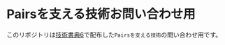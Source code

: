 # Pairsを支える技術お問い合わせ用
このリポジトリは[技術書典6](https://techbookfest.org/event/tbf06)で配布した`Pairsを支える技術`の問い合わせ用です。

